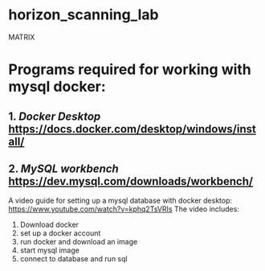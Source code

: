 # horizon_scanning_lab
MATRIX

# Programs required for working with mysql docker:
## 1. *Docker Desktop* https://docs.docker.com/desktop/windows/install/
## 2. *MySQL workbench* https://dev.mysql.com/downloads/workbench/

A video guide for setting up a mysql database with docker desktop: https://www.youtube.com/watch?v=kphq2TsVRIs
The video includes:
1. Download docker
2. set up a docker account 
3. run docker and download an image
4. start mysql image
5. connect to database and run sql

